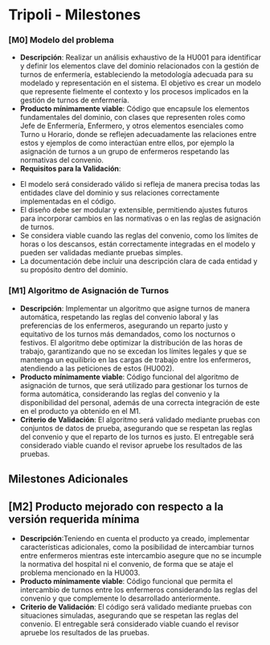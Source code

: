 # Tripoli - Milestones

### [M0] Modelo del problema
+ **Descripción**: Realizar un análisis exhaustivo de la HU001 para identificar y definir los elementos clave del dominio relacionados con la gestión de turnos de enfermería, estableciendo la metodología adecuada para su modelado y representación en el sistema. El objetivo es crear un modelo que represente fielmente el contexto y los procesos implicados en la gestión de turnos de enfermería.
+ **Producto mínimamente viable**: Código que encapsule los elementos fundamentales del dominio, con clases que representen roles como Jefe de Enfermería, Enfermero, y otros elementos esenciales como Turno u Horario, donde se reflejen adecuadamente las relaciones entre estos y ejemplos de como interactúan entre ellos, por ejemplo la asignación de turnos a un grupo de enfermeros respetando las normativas del convenio.
+ **Requisitos para la Validación**:
- El modelo será considerado válido si refleja de manera precisa todas las entidades clave del dominio y sus relaciones correctamente implementadas en el código.
- El diseño debe ser modular y extensible, permitiendo ajustes futuros para incorporar cambios en las normativas o en las reglas de asignación de turnos.
- Se considera viable cuando las reglas del convenio, como los límites de horas o los descansos, están correctamente integradas en el modelo y pueden ser validadas mediante pruebas simples.
- La documentación debe incluir una descripción clara de cada entidad y su propósito dentro del dominio.

### [M1] Algoritmo de Asignación de Turnos
+ **Descripción**: Implementar un algoritmo que asigne turnos de manera automática, respetando las reglas del convenio laboral y las preferencias de los enfermeros, asegurando un reparto justo y equitativo de los turnos más demandados, como los nocturnos o festivos. El algoritmo debe optimizar la distribución de las horas de trabajo, garantizando que no se excedan los límites legales y que se mantenga un equilibrio en las cargas de trabajo entre los enfermeros, atendiendo a las peticiones de estos (HU002).
+ **Producto mínimamente viable**: Código funcional del algoritmo de asignación de turnos, que será utilizado para gestionar los turnos de forma automática, considerando las reglas del convenio y la disponibilidad del personal, además de una correcta integración de este en el producto ya obtenido en el M1.
+ **Criterio de Validación**: El algoritmo será validado mediante pruebas con conjuntos de datos de prueba, asegurando que se respetan las reglas del convenio y que el reparto de los turnos es justo. El entregable será considerado viable cuando el revisor apruebe los resultados de las pruebas.

## Milestones Adicionales

## [M2] Producto mejorado con respecto a la versión requerida mínima
+ **Descripción**:Teniendo en cuenta el producto ya creado, implementar características adicionales, como la posibilidad de intercambiar turnos entre enfermeros mientras este intercambio asegure que no se incumple la normativa del hospital ni el convenio, de forma que se ataje el problema mencionado en la HU003.
+ **Producto mínimamente viable**: Código funcional que permita el intercambio de turnos entre los enfermeros considerando las reglas del convenio y que complemente lo desarrollado anteriormente.
+ **Criterio de Validación**: El código será validado mediante pruebas con situaciones simuladas, asegurando que se respetan las reglas del convenio. El entregable será considerado viable cuando el revisor apruebe los resultados de las pruebas.
